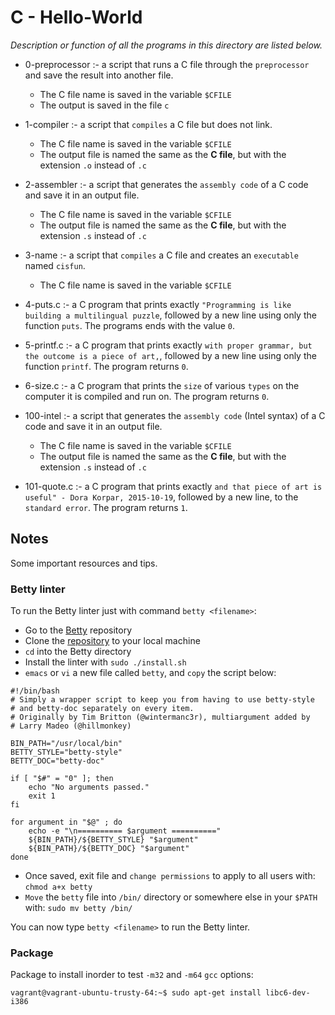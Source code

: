 # C - Hello-World

*Description or function of all the programs in this directory are listed below.*

* 0-preprocessor :-  a script that runs a C file through the `preprocessor` and save the result into another file.
  * The C file name is saved in the variable `$CFILE`
  * The output is saved in the file `c`

* 1-compiler :- a script that `compiles` a C file but does not link.
  * The C file name is saved in the variable `$CFILE`
  * The output file is named the same as the **C file**, but with the extension `.o` instead of `.c`

* 2-assembler :- a script that generates the `assembly code` of a C code and save it in an output file.
  * The C file name is saved in the variable `$CFILE`
  * The output file is named the same as the **C file**, but with the extension `.s` instead of `.c`

* 3-name :- a script that `compiles` a C file and creates an `executable` named `cisfun`.
  * The C file name is saved in the variable `$CFILE`

* 4-puts.c :- a C program that prints exactly `"Programming is like building a multilingual puzzle`, followed by a new line using only the function `puts`. The programs ends with the value `0`.

* 5-printf.c :- a C program that prints exactly `with proper grammar, but the outcome is a piece of art,`, followed by a new line using only the function `printf`. The program returns `0`.

* 6-size.c :- a C program that prints the `size` of various `types` on the computer it is compiled and run on. The program returns `0`.

* 100-intel :- a script that generates the `assembly code` (Intel syntax) of a C code and save it in an output file.
  * The C file name is saved in the variable `$CFILE`
  * The output file is named the same as the **C file**, but with the extension `.s` instead of `.c`

* 101-quote.c :- a C program that prints exactly `and that piece of art is useful" - Dora Korpar, 2015-10-19`, followed by a new line, to the `standard error`. The program returns `1`.

## Notes
Some important resources and tips.

### Betty linter

To run the Betty linter just with command `betty <filename>`:

* Go to the [Betty](https://github.com/holbertonschool/Betty) repository
* Clone the [repository](https://github.com/holbertonschool/Betty) to your local machine
* `cd` into the Betty directory
* Install the linter with `sudo ./install.sh`
* `emacs` or `vi` a new file called `betty`, and `copy` the script below:

```
#!/bin/bash
# Simply a wrapper script to keep you from having to use betty-style
# and betty-doc separately on every item.
# Originally by Tim Britton (@wintermanc3r), multiargument added by
# Larry Madeo (@hillmonkey)

BIN_PATH="/usr/local/bin"
BETTY_STYLE="betty-style"
BETTY_DOC="betty-doc"

if [ "$#" = "0" ]; then
    echo "No arguments passed."
    exit 1
fi

for argument in "$@" ; do
    echo -e "\n========== $argument =========="
    ${BIN_PATH}/${BETTY_STYLE} "$argument"
    ${BIN_PATH}/${BETTY_DOC} "$argument"
done
```
* Once saved, exit file and `change permissions` to apply to all users with: `chmod a+x betty`
* `Move` the `betty` file into `/bin/` directory or somewhere else in your `$PATH` with: `sudo mv betty /bin/`

You can now type `betty <filename>` to run the Betty linter.

### Package
Package to install inorder to test `-m32` and `-m64` `gcc` options:

```
vagrant@vagrant-ubuntu-trusty-64:~$ sudo apt-get install libc6-dev-i386
```
